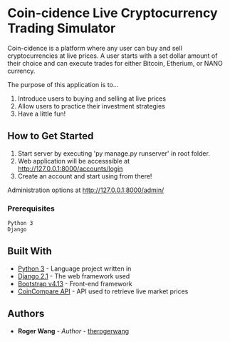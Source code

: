 # Coin-cidence Live Cryptocurrency Trading Simulator

Coin-cidence is a platform where any user can buy and sell cryptocurrencies at live prices. A user starts with a
set dollar amount of their choice and can execute trades for either Bitcoin, Etherium, or NANO currency.

The purpose of this application is to...
1. Introduce users to buying and selling at live prices
2. Allow users to practice their investment strategies
3. Have a little fun!

## How to Get Started

1. Start server by executing 'py manage.py runserver' in root folder.
2. Web application will be accesssible at http://127.0.0.1:8000/accounts/login
3. Create an account and start using from there!


Administration options at http://127.0.0.1:8000/admin/


### Prerequisites

```
Python 3
Django
```

## Built With

* [Python 3](https://www.python.org/) - Language project written in
* [Django 2.1](https://www.djangoproject.com/) - The web framework used
* [Bootstrap v4.13](https://getbootstrap.com/) - Front-end framework
* [CoinCompare API](https://www.cryptocompare.com/api/) - API used to retrieve live market prices



## Authors

* **Roger Wang** - *Author* - [therogerwang](https://github.com/therogerwang)

